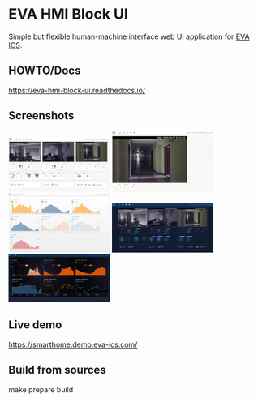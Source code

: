 # EVA HMI Block UI

Simple but flexible human-machine interface web UI application for [EVA
ICS](https://www.eva-ics.com/).

## HOWTO/Docs

https://eva-hmi-block-ui.readthedocs.io/

## Screenshots

<img src="https://github.com/alttch/eva-hmi-block_ui/raw/master/doc/images/dashboard.jpg" width="200" />
<img src="https://github.com/alttch/eva-hmi-block_ui/raw/master/doc/images/simple.jpg" width="200" />
<img src="https://github.com/alttch/eva-hmi-block_ui/raw/master/doc/images/sensors.png" width="200" />
<img src="https://github.com/alttch/eva-hmi-block_ui/raw/master/doc/images/dashboard_dark.jpg" width="200" />
<img src="https://github.com/alttch/eva-hmi-block_ui/raw/master/doc/images/sensors_dark.jpg" width="200" />

## Live demo

https://smarthome.demo.eva-ics.com/

## Build from sources

make prepare build

